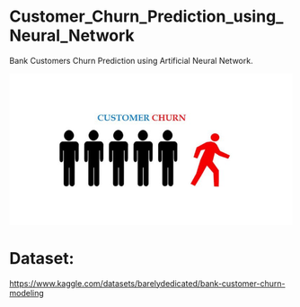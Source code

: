 # Customer_Churn_Prediction_using_Neural_Network
Bank Customers Churn Prediction using Artificial Neural Network.
<p align="center">
  <img src="churn.jpeg" width="800" >
  </p>
  <h1>Dataset:</h1>
<a href="https://www.kaggle.com/datasets/barelydedicated/bank-customer-churn-modeling">https://www.kaggle.com/datasets/barelydedicated/bank-customer-churn-modeling</a>
